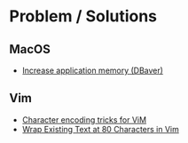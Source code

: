 # Problem / Solutions

## MacOS

* [Increase application memory (DBaver)](https://github.com/dbeaver/dbeaver/issues/1383)

## Vim
* [Character encoding tricks for ViM](https://spin.atomicobject.com/2011/06/21/character-encoding-tricks-for-vim/)
* [Wrap Existing Text at 80 Characters in Vim](https://thoughtbot.com/blog/wrap-existing-text-at-80-characters-in-vim)
